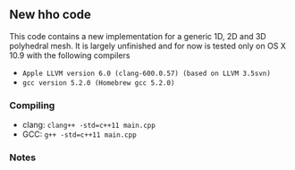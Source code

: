 ## New hho code ##

This code contains a new implementation for a generic 1D, 2D and 3D polyhedral mesh. It is largely unfinished and for now is tested only on OS X 10.9 with the following compilers

 * `Apple LLVM version 6.0 (clang-600.0.57) (based on LLVM 3.5svn)`
 * `gcc version 5.2.0 (Homebrew gcc 5.2.0)`

### Compiling ###

 * clang: `clang++ -std=c++11 main.cpp`
 * GCC: `g++ -std=c++11 main.cpp`

### Notes ###